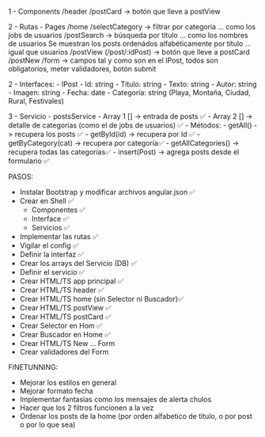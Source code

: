 1 - Components
                /header
                /postCard -> botón que lleve a postView
                
2 - Rutas - Pages
                /home
                    /selectCategory -> filtrar por categoría ... como los jobs de usuarios
                    /postSearch -> búsqueda por título ... como los nombres de usuarios
                    Se muestran los posts ordenádos alfabéticamente por título ... igual que usuarios
                /postView (/post/:idPost) -> botón que lleve a postCard
                /postNew
                    /form -> campos tal y como son en el IPost, todos son obligatorios, meter validadores, botón submit

2 - Interfaces:
            - IPost
                - Id: string
                - Título: string
                - Texto: string
                - Autor: string
                - Imagen: string
                - Fecha: date
                - Categoría: string (Playa, Montaña, Ciudad, Rural, Festivales)
               
3 - Servicio - postsService
                - Array 1 [] -> entrada de posts ✅
                - Array 2 [] -> detalle de categorías (como el de jobs de usuarios) ✅
                - Métodos:
                    - getAll() ->  recupera los posts ✅
                    - getById(id) -> recupera por Id ✅
                    - getByCategory(cat) -> recupera por categoría✅
                    - getAllCategories() -> recupera todas las categorías✅
                    - insert(Post) -> agrega posts desde el formulario ✅



PASOS:

- Instalar Bootstrap y modificar archivos angular.json ✅
- Crear en Shell ✅
    - Componentes ✅
    - Interface ✅
    - Servicios ✅
- Implementar las rutas ✅
- Vigilar el config ✅
- Definir la interfaz ✅
- Crear los arrays del Servicio (DB) ✅
- Definir el servicio ✅
- Crear HTML/TS app principal ✅
- Crear HTML/TS header ✅
- Crear HTML/TS home (sin Selector ni Buscador)✅
- Crear HTML/TS postView ✅
- Crear HTML/TS postCard ✅
- Crear Selector en Hom ✅
- Crear Buscador en Home ✅
- Crear HTML/TS New ... Form
- Crear validadores del Form

FINETUNNING:

- Mejorar los estilos en general
- Mejorar formato fecha
- Implementar fantasías como los mensajes de alerta chulos
- Hacer que los 2 filtros funcionen a la vez
- Ordenar los posts de la home (por orden alfabetico de titulo, o por post o por lo que sea)

                   
        

